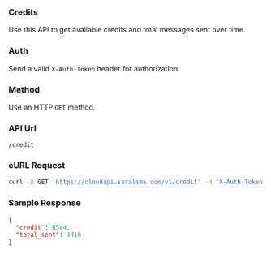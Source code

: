 ### Credits
Use this API to get available credits and total messages sent over time.

### Auth
Send a valid `X-Auth-Token` header for authorization.

### Method
Use an HTTP `GET` method.

### API Url
```text
/credit
```

### cURL Request
```bash
curl -X GET 'https://cloudapi.saralsms.com/v1/credit' -H 'X-Auth-Token: fe3b17a2f645eff...e7eb71c8a3bfd27ed'
```

### Sample Response
```json
{
  "credit": 6584,
  "total_sent": 3416
}
```